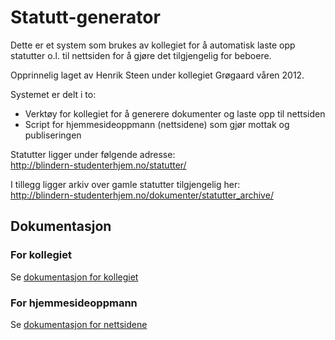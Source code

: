 # Statutt-generator
Dette er et system som brukes av kollegiet for å automatisk laste opp statutter o.l. til nettsiden for å gjøre det tilgjengelig for beboere.

Opprinnelig laget av Henrik Steen under kollegiet Grøgaard våren 2012.

Systemet er delt i to:
* Verktøy for kollegiet for å generere dokumenter og laste opp til nettsiden
* Script for hjemmesideoppmann (nettsidene) som gjør mottak og publiseringen

Statutter ligger under følgende adresse:<br />
http://blindern-studenterhjem.no/statutter/

I tillegg ligger arkiv over gamle statutter tilgjengelig her:<br />
http://blindern-studenterhjem.no/dokumenter/statutter_archive/

## Dokumentasjon

### For kollegiet
Se [dokumentasjon for kollegiet](docs/kollegiet.md)

### For hjemmesideoppmann
Se [dokumentasjon for nettsidene](docs/nettsidene.md)
